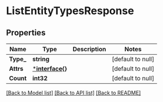 # ListEntityTypesResponse

## Properties
Name | Type | Description | Notes
------------ | ------------- | ------------- | -------------
**Type_** | **string** |  | [default to null]
**Attrs** | [***interface{}**](interface{}.md) |  | [default to null]
**Count** | **int32** |  | [default to null]

[[Back to Model list]](../README.md#documentation-for-models) [[Back to API list]](../README.md#documentation-for-api-endpoints) [[Back to README]](../README.md)


